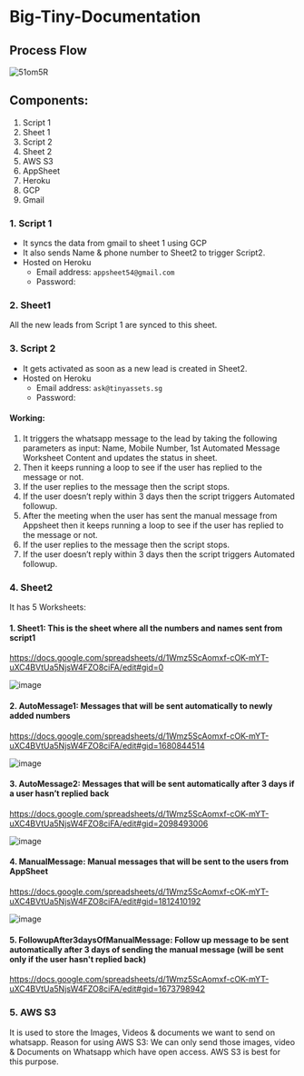 # Big-Tiny-Documentation

## Process Flow
![51om5R](https://user-images.githubusercontent.com/40603380/131163937-6db7480a-9a11-4d29-9121-0f54f3fed71c.png)

## Components:
1. Script 1
2. Sheet 1
3. Script 2
4. Sheet 2
5. AWS S3
6. AppSheet
7. Heroku
8. GCP
9. Gmail

### 1. Script 1
- It syncs the data from gmail to sheet 1 using GCP
- It also sends Name & phone number to Sheet2 to trigger Script2.
- Hosted on Heroku
  - Email address: `appsheet54@gmail.com`
  - Password: 

### 2. Sheet1
All the new leads from Script 1 are synced to this sheet. 

### 3. Script 2
- It gets activated as soon as a new lead is created in Sheet2.
- Hosted on Heroku
  - Email address: `ask@tinyassets.sg`
  - Password: 

#### Working:

1. It triggers the whatsapp message to the lead by taking the following parameters as input: Name, Mobile Number, 1st Automated Message Worksheet Content and updates the status in sheet.
2. Then it keeps running a loop to see if the user has replied to the message or not.
3. If the user replies to the message then the script stops. 
4. If the user doesn’t reply within 3 days then the script triggers Automated followup.
5. After the meeting when the user has sent the manual message from Appsheet then it keeps running a loop to see if the user has replied to the message or not.
6. If the user replies to the message then the script stops. 
7. If the user doesn’t reply within 3 days then the script triggers Automated followup.

### 4. Sheet2

It has 5 Worksheets:

  #### 1. Sheet1: This is the sheet where all the numbers and names sent from script1
  https://docs.google.com/spreadsheets/d/1Wmz5ScAomxf-cOK-mYT-uXC4BVtUa5NjsW4FZO8ciFA/edit#gid=0
  
  ![image](https://user-images.githubusercontent.com/40603380/131167161-1f4ef759-39f0-4c62-afed-1ac9c73a3ad4.png)
  
  #### 2. AutoMessage1: Messages that will be sent automatically to newly added numbers
  https://docs.google.com/spreadsheets/d/1Wmz5ScAomxf-cOK-mYT-uXC4BVtUa5NjsW4FZO8ciFA/edit#gid=1680844514
  
  ![image](https://user-images.githubusercontent.com/40603380/131168151-699713bb-034b-403d-97d9-2eeba77c9731.png)
  
  #### 3. AutoMessage2: Messages that will be sent automatically after 3 days if a user hasn’t replied back
  https://docs.google.com/spreadsheets/d/1Wmz5ScAomxf-cOK-mYT-uXC4BVtUa5NjsW4FZO8ciFA/edit#gid=2098493006
  
  ![image](https://user-images.githubusercontent.com/40603380/131168185-b0d214ce-8759-4a07-93a1-616f3bb3fa1c.png)
  
  #### 4. ManualMessage: Manual messages that will be sent to the users from AppSheet
  https://docs.google.com/spreadsheets/d/1Wmz5ScAomxf-cOK-mYT-uXC4BVtUa5NjsW4FZO8ciFA/edit#gid=1812410192
  
  ![image](https://user-images.githubusercontent.com/40603380/131168213-95578b7e-a141-47bf-9780-ad74b9511872.png)
  
  #### 5. FollowupAfter3daysOfManualMessage: Follow up message to be sent automatically after 3 days of sending the manual message (will be sent only if the user hasn't replied back)
  https://docs.google.com/spreadsheets/d/1Wmz5ScAomxf-cOK-mYT-uXC4BVtUa5NjsW4FZO8ciFA/edit#gid=1673798942
  
  

### 5. AWS S3
It is used to store the Images, Videos & documents we want to send on whatsapp.
Reason for using AWS S3: We can only send those images, video & Documents on Whatsapp which have open access. AWS S3 is best for this purpose. 
